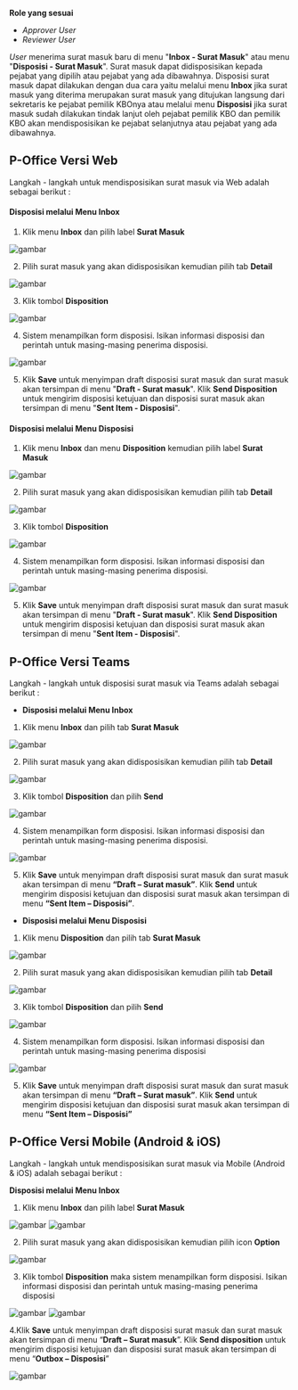 **Role yang sesuai**

- *Approver User*
- *Reviewer User*

_User_ menerima surat masuk baru di menu "**Inbox - Surat Masuk**" atau menu "**Disposisi - Surat Masuk**". Surat masuk dapat didisposisikan kepada pejabat yang dipilih atau pejabat yang ada dibawahnya. Disposisi surat masuk dapat dilakukan dengan dua cara yaitu melalui menu **Inbox** jika surat masuk yang diterima merupakan surat masuk yang ditujukan langsung dari sekretaris ke pejabat pemilik KBOnya atau melalui menu **Disposisi** jika surat masuk sudah dilakukan tindak lanjut oleh pejabat pemilik KBO dan pemilik KBO akan mendisposisikan ke pejabat selanjutnya atau pejabat yang ada dibawahnya.

## **P-Office Versi Web**

Langkah - langkah untuk mendisposisikan surat masuk via Web adalah sebagai berikut :

####   **Disposisi melalui Menu Inbox**

1.    Klik menu **Inbox** dan pilih label **Surat Masuk**

![gambar](SuratMasuk/SM_Web/02SM22.png)

2.    Pilih surat masuk yang akan didisposisikan kemudian pilih tab **Detail**

![gambar](SuratMasuk/SM_Web/02SM23.png)

3.    Klik tombol **Disposition**

![gambar](SuratMasuk/SM_Web/02SM24.png)

4.    Sistem menampilkan form disposisi. Isikan informasi disposisi dan perintah untuk masing-masing penerima disposisi.

![gambar](SuratMasuk/SM_Web/02SM25.png)

5.    Klik **Save** untuk menyimpan draft disposisi surat masuk dan surat masuk akan tersimpan di menu "**Draft - Surat masuk**". Klik **Send Disposition** untuk mengirim disposisi ketujuan dan disposisi surat masuk akan tersimpan di menu "**Sent Item - Disposisi**".

####   **Disposisi melalui Menu Disposisi**

1.    Klik menu **Inbox** dan menu **Disposition** kemudian pilih label **Surat Masuk**

![gambar](SuratMasuk/SM_Web/02SM26.png)

2.    Pilih surat masuk yang akan didisposisikan kemudian pilih tab **Detail**

![gambar](SuratMasuk/SM_Web/02SM27.png)

3.    Klik tombol **Disposition**

![gambar](SuratMasuk/SM_Web/02SM28.png)

4.    Sistem menampilkan form disposisi. Isikan informasi disposisi dan perintah untuk masing-masing penerima disposisi.

![gambar](SuratMasuk/SM_Web/02SM29.png)

5.    Klik **Save** untuk menyimpan draft disposisi surat masuk dan surat masuk akan tersimpan di menu "**Draft - Surat masuk**". Klik **Send Disposition** untuk mengirim disposisi ketujuan dan disposisi surat masuk akan tersimpan di menu "**Sent Item - Disposisi**".

## **P-Office Versi Teams**

Langkah - langkah untuk disposisi surat masuk via Teams adalah sebagai berikut :

- **Disposisi melalui Menu Inbox**

1.  Klik menu **Inbox** dan pilih tab **Surat Masuk**

![gambar](SuratMasuk/SM_Teams/SM25.png)

2.  Pilih surat masuk yang akan didisposisikan kemudian pilih tab **Detail**

![gambar](SuratMasuk/SM_Teams/SM26.png)

3.  Klik tombol **Disposition** dan pilih **Send**

![gambar](SuratMasuk/SM_Teams/SM27.png)

4.  Sistem menampilkan form disposisi. Isikan informasi disposisi dan perintah untuk masing-masing penerima disposisi.

![gambar](SuratMasuk/SM_Teams/SM28.png)

5.  Klik **Save** untuk menyimpan draft disposisi surat masuk dan surat masuk akan tersimpan di menu **“Draft – Surat masuk”**. Klik **Send** untuk mengirim disposisi ketujuan dan disposisi surat masuk akan tersimpan di menu **“Sent Item – Disposisi”**.

- **Disposisi melalui Menu Disposisi**

1. Klik menu **Disposition** dan pilih tab **Surat Masuk**

![gambar](SuratMasuk/SM_Teams/SM29.png)

2. Pilih surat masuk yang akan didisposisikan kemudian pilih tab **Detail**

![gambar](SuratMasuk/SM_Teams/SM30.png)

3. Klik tombol **Disposition** dan pilih **Send**

![gambar](SuratMasuk/SM_Teams/SM31.png)

4. Sistem menampilkan form disposisi. Isikan informasi disposisi dan perintah untuk masing-masing penerima disposisi

![gambar](SuratMasuk/SM_Teams/SM32.png)

5. Klik **Save** untuk menyimpan draft disposisi surat masuk dan surat masuk akan tersimpan di menu **“Draft – Surat masuk”**. Klik **Send** untuk mengirim disposisi ketujuan dan disposisi surat masuk akan tersimpan di menu **“Sent Item – Disposisi”**

## **P-Office Versi Mobile (Android & iOS)**

Langkah - langkah untuk mendisposisikan surat masuk via Mobile (Android & iOS) adalah sebagai berikut :

**Disposisi melalui Menu Inbox**

1. Klik menu **Inbox** dan pilih label **Surat Masuk**

![gambar](SuratMasuk/SM_Android/DispoSM/02D01.png) ![gambar](SuratMasuk/SM_Android/DispoSM/02D02.png)

2. Pilih surat masuk yang akan didisposisikan kemudian pilih icon **Option**

![gambar](SuratMasuk/SM_Android/DispoSM/02D03.png)

3. Klik tombol **Disposition** maka sistem menampilkan form disposisi. Isikan informasi disposisi dan perintah untuk masing-masing penerima disposisi

![gambar](SuratMasuk/SM_Android/DispoSM/02D04.png) ![gambar](SuratMasuk/SM_Android/DispoSM/02D05.png)

4.Klik **Save** untuk menyimpan draft disposisi surat masuk dan surat masuk akan tersimpan di menu “**Draft – Surat masuk**”. Klik **Send disposition** untuk mengirim disposisi ketujuan dan disposisi surat masuk akan tersimpan di menu “**Outbox – Disposisi**”

![gambar](SuratMasuk/SM_Android/DispoSM/02D06.png)
   
